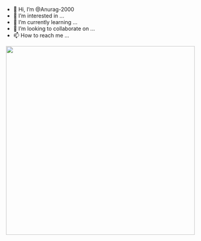 - 👋 Hi, I’m @Anurag-2000
- 👀 I’m interested in ...
- 🌱 I’m currently learning ...
- 💞️ I’m looking to collaborate on ...
- 📫 How to reach me ...

<p><a target="_blank" rel="noopener noreferrer" href="https://octodex.github.com/fintechtocat/"><img align="right" src="https://octodex.github.com/fintechtocat/" height = '500'>
<!---
Anurag-2000/Anurag-2000 is a ✨ special ✨ repository because its `README.md` (this file) appears on your GitHub profile.
You can click the Preview link to take a look at your changes.
--->
